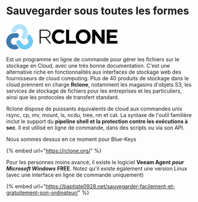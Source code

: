 # Sauvegarder sous toutes les formes

![](../../.gitbook/assets/image%20%2816%29.png)

Est un programme en ligne de commande pour gérer les fichiers sur le stockage en Cloud, avec une très bonne documentation. C'est une alternative riche en fonctionnalités aux interfaces de stockage web des fournisseurs de cloud computing. Plus de 40 produits de stockage dans le cloud prennent en charge **Rclone**, notamment les magasins d'objets S3, les services de stockage de fichiers pour les entreprises et les particuliers, ainsi que les protocoles de transfert standard.

Rclone dispose de puissants équivalents de cloud aux commandes unix rsync, cp, mv, mount, ls, ncdu, tree, rm et cat. La syntaxe de l'outil familière inclut le support du **pipeline shell et la protection contre les exécutions à sec**. Il est utilisé en ligne de commande, dans des scripts ou via son API.

Nous sommes dessus en ce moment pour Blue-Keys

{% embed url="https://rclone.org/" %}

Pour les personnes moins avancé, il existe le logiciel **Veeam Agent** _**pour Microsoft Windows**_ **FREE**. Notez qu'il existe également une version Linux \(avec une interface en ligne de commande uniquement\)

{% embed url="https://baptiste0928.net/sauvegarder-facilement-et-gratuitement-son-ordinateur/" %}



